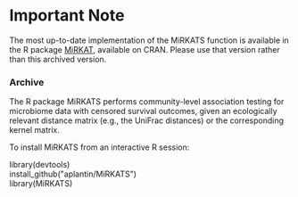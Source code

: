 # Important Note 

The most up-to-date implementation of the MiRKATS function is available in the R package [MiRKAT](https://cran.r-project.org/web/packages/MiRKAT/index.html), available on CRAN. Please use that version rather than this archived version. 







### Archive 

The R package MiRKATS performs community-level association testing for microbiome data with censored survival outcomes, given an ecologically relevant distance matrix (e.g., the UniFrac distances) or the corresponding kernel matrix. 

To install MiRKATS from an interactive R session: 

  library(devtools) <br/>
  install_github("aplantin/MiRKATS") <br/>
  library(MiRKATS) <br/>


